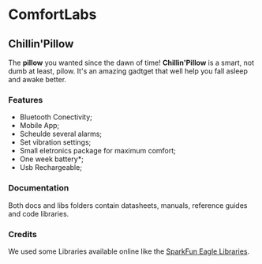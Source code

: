 # ComfortLabs


## Chillin'Pillow

The **pillow** you wanted since the dawn of time!
**Chillin'Pillow** is a smart, not dumb at least, pilow. It's an amazing gadtget that well help you fall asleep and awake better. 

### Features
- Bluetooth Conectivity;
- Mobile App;
- Scheulde several alarms;
- Set vibration settings;
- Small eletronics package for maximum comfort;
- One week battery*;
- Usb Rechargeable;


### Documentation
Both docs and libs folders contain datasheets, manuals, reference guides and code libraries.


### Credits
We used some Libraries available online like the [SparkFun Eagle Libraries](https://github.com/sparkfun/SparkFun-Eagle-Libraries).
